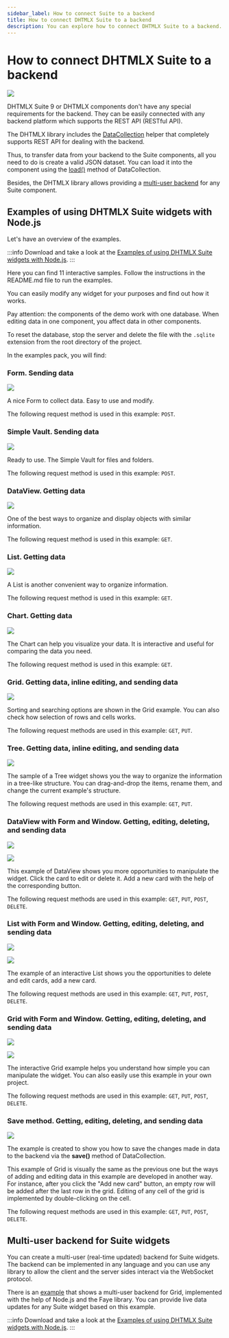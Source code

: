 ```yaml
---
sidebar_label: How to connect Suite to a backend
title: How to connect DHTMLX Suite to a backend 
description: You can explore how to connect DHTMLX Suite to a backend. Browse developer guides and API reference, try out code examples and live demos, and download a free 30-day evaluation version of DHTMLX Suite.
---
```


# How to connect DHTMLX Suite to a backend

![](../assets/integration/work_with_backend.png)

DHTMLX Suite 9 or DHTMLX components don't have any special requirements for the backend. They can be easily connected with any backend platform which supports the REST API (RESTful API).

The DHTMLX library includes the [DataCollection](/data_collection/) helper that completely supports REST API for dealing with the backend.

Thus, to transfer data from your backend to the Suite components, all you need to do is create a valid JSON dataset. You can load it into the component using the [load()](/data_collection/api/datacollection_load_method/) method of DataCollection.

Besides, the DHTMLX library allows providing a [multi-user backend](#multi-user-backend-for-suite-widgets) for any Suite component.   

## Examples of using DHTMLX Suite widgets with Node.js

Let's have an overview of the examples.

:::info
Download and take a look at the [Examples of using DHTMLX Suite widgets with Node.js](https://github.com/DHTMLX/nodejs-suite-demo).
:::

Here you can find 11 interactive samples. Follow the instructions in the README.md file to run the examples.

You can easily modify any widget for your purposes and find out how it works.

Pay attention: the components of the demo work with one database. When editing data in one component, you affect data in other components.

To reset the database, stop the server and delete the file with the `.sqlite` extension from the root directory of the project.

In the examples pack, you will find:

### Form. Sending data

![](../assets/integration/work_with_backend_form.png)

A nice Form to collect data. Easy to use and modify.

The following request method is used in this example: `POST`.

### Simple Vault. Sending data

![](../assets/integration/work_with_backend_simplevault.png)

Ready to use. The Simple Vault for files and folders.

The following request method is used in this example: `POST`.

### DataView. Getting data

![](../assets/integration/work_with_backend_dataview.png)

One of the best ways to organize and display objects with similar information.

The following request method is used in this example: `GET`.

### List. Getting data

![](../assets/integration/work_with_backend_list.png)

A List is another convenient way to organize information.

The following request method is used in this example: `GET`.

### Chart. Getting data

![](../assets/integration/work_with_backend_chart.png)

The Chart can help you visualize your data. It is interactive and useful for comparing the data you need.

The following request method is used in this example: `GET`.

### Grid. Getting data, inline editing, and sending data

![](../assets/integration/work_with_backend_grid.png)

Sorting and searching options are shown in the Grid example. You can also check how selection of rows and cells works.

The following request methods are used in this example: `GET`, `PUT`.

### Tree. Getting data, inline editing, and sending data

![](../assets/integration/work_with_backend_tree.png)

The sample of a Tree widget shows you the way to organize the information in a tree-like structure. You can drag-and-drop the items, rename them, and change the current example's structure.

The following request methods are used in this example: `GET`, `PUT`.

### DataView with Form and Window. Getting, editing, deleting, and sending data

![](../assets/integration/work_with_backend_dataview_and_form.png)

![](../assets/integration/work_with_backend_dataview_card.png)

This example of DataView shows you more opportunities to manipulate the widget. Click the card to edit or delete it. Add a new card with the help of the corresponding button.

The following request methods are used in this example: `GET`, `PUT`, `POST`, `DELETE`.

### List with Form and Window. Getting, editing, deleting, and sending data

![](../assets/integration/work_with_backend_list_and_form.png)

![](../assets/integration/work_with_backend_list_card.png)

The example of an interactive List shows you the opportunities to delete and edit cards, add a new card.

The following request methods are used in this example: `GET`, `PUT`, `POST`, `DELETE`.

### Grid with Form and Window. Getting, editing, deleting, and sending data

![](../assets/integration/work_with_backend_grid_and_form.png)

![](../assets/integration/work_with_backend_grid_card.png)

The interactive Grid example helps you understand how simple you can manipulate the widget. You can also easily use this example in your own project.

The following request methods are used in this example: `GET`, `PUT`, `POST`, `DELETE`.

### Save method. Getting, editing, deleting, and sending data

![](../assets/integration/work_with_backend_save.png)

The example is created to show you how to save the changes made in data to the backend via the **save()** method of DataCollection. 

This example of Grid is visually the same as the previous one but the ways of adding and editing data in this example are developed in another way. For instance, after you click the "Add new card" button, an empty row will be added after the last row in the grid. Editing of any cell of the grid is implemented by double-clicking on the cell. 

The following request methods are used in this example: `GET`, `PUT`, `POST`, `DELETE`.

## Multi-user backend for Suite widgets

You can create a multi-user (real-time updated) backend for Suite widgets. The backend can be implemented in any language and you can use any library to allow the client and the server sides interact via the WebSocket protocol.

There is an [example](https://github.com/DHTMLX/nodejs-suite-demo/blob/master/public/views/12_grid_with_form_multiuser.html) that shows a multi-user backend for Grid, implemented with the help of Node.js and the Faye library. You can provide live data updates for any Suite widget based on this example.

:::info
Download and take a look at the [Examples of using DHTMLX Suite widgets with Node.js](https://github.com/DHTMLX/nodejs-suite-demo).
:::